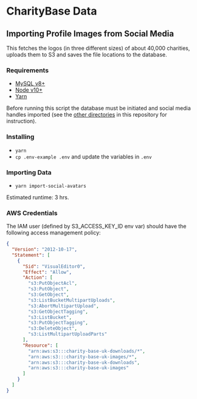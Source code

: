 # CharityBase Data

## Importing Profile Images from Social Media

This fetches the logos (in three different sizes) of about 40,000 charities, uploads them to S3 and saves the file locations to the database.

### Requirements

- [MySQL v8+](https://www.mysql.com)
- [Node v10+](https://nodejs.org)
- [Yarn](https://yarnpkg.com)

Before running this script the database must be initiated and social media handles imported (see the [other directories](../) in this repository for instruction).

### Installing

- `yarn`
- `cp .env-example .env` and update the variables in `.env`

### Importing Data

- `yarn import-social-avatars`

Estimated runtime: 3 hrs.

### AWS Credentials

The IAM user (defined by S3_ACCESS_KEY_ID env var) should have the following access management policy:

```json
{
  "Version": "2012-10-17",
  "Statement": [
    {
      "Sid": "VisualEditor0",
      "Effect": "Allow",
      "Action": [
        "s3:PutObjectAcl",
        "s3:PutObject",
        "s3:GetObject",
        "s3:ListBucketMultipartUploads",
        "s3:AbortMultipartUpload",
        "s3:GetObjectTagging",
        "s3:ListBucket",
        "s3:PutObjectTagging",
        "s3:DeleteObject",
        "s3:ListMultipartUploadParts"
      ],
      "Resource": [
        "arn:aws:s3:::charity-base-uk-downloads/*",
        "arn:aws:s3:::charity-base-uk-images/*",
        "arn:aws:s3:::charity-base-uk-downloads",
        "arn:aws:s3:::charity-base-uk-images"
      ]
    }
  ]
}
```
